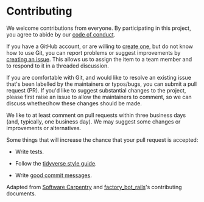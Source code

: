 # Contributing

We welcome contributions from everyone. By participating in this project, you agree to abide by our [code of conduct](https://github.com/UBC-MDS/picfixR/blob/master/CONDUCT.md).

If you have a GitHub account, or are willing to [create one](https://github.com/), but do not know how to use Git, you can report problems or suggest improvements by [creating an issue](https://github.com/UBC-MDS/picfixR/issues). This allows us to assign the item to a team member and to respond to it in a threaded discussion.

If you are comfortable with Git, and would like to resolve an existing issue that's been labelled by the maintainers or typos/bugs, you can submit a pull request (PR).  If you'd like to suggest substantial changes to the project, please first raise an issue to allow the maintainers to comment, so we can discuss whether/how these changes should be made.

We like to at least comment on pull requests within three business days (and, typically, one business day). We may suggest some changes or improvements or alternatives.

Some things that will increase the chance that your pull request is accepted:

- Write tests.

- Follow the [tidyverse style guide](https://style.tidyverse.org/).

- Write [good commit messages](https://tbaggery.com/2008/04/19/a-note-about-git-commit-messages.html).

Adapted from [Software Carpentry](https://github.com/swcarpentry/r-novice-inflammation/blob/gh-pages/CONTRIBUTING.md) and [factory_bot_rails](https://github.com/thoughtbot/factory_bot_rails/blob/master/CONTRIBUTING.md)'s contributing documents.